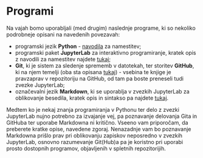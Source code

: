 # Programi

Na vajah bomo uporabljali (med drugim) naslednje programe, ki so nekoliko podrobneje opisani na navedenih povezavah:
* programski jezik **Python** - [navodila](python.md) za namestitev;
* programski paket **JupyterLab** za interaktivno programiranje, kratek opis z navodili za namestitev najdete [tukaj](jupyterlab.ipynb);
* **Git**, ki je sistem za sledenje sprememb v datotekah, ter storitev **GitHub**, ki na njem temelji (oba sta opisana [tukaj](git.md)) - vsebina te knjige je pravzaprav v repozitoriju na GitHub, od tam pa boste preneseli tudi zvezke JupyterLab;
* označevalni jezik **Markdown**, ki se uporablja v zvezkih JupyterLab za oblikovanje besedila, kratek opis in sintakso pa najdete [tukaj](markdown.md).

Medtem ko je nekaj znanja programiranja v Pythonu ter delo z zvezki JupyterLab nujno potrebno za izvajanje vej, pa poznavanje delovanja Gita in GitHuba ter uporabe Markdowna ni kritično. Vseeno vam priporočam, da preberete kratke opise, navedene zgoraj. Nenazadnje vam bo poznavanje Markdowna prišlo prav pri oblikovanju zapiskov neposredno v zvezkih JupyterLab, osnovno razumevanje Git(Hub)a pa je koristno pri uporabi prosto dostopnih programov, objavljenih v spletnih repozitorijih.